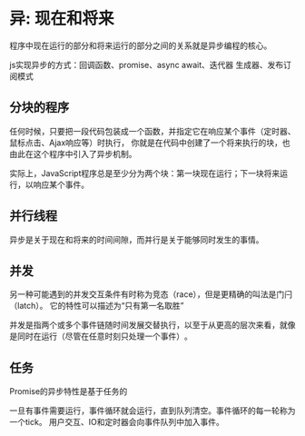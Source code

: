 # 异: 现在和将来

程序中现在运行的部分和将来运行的部分之间的关系就是异步编程的核心。

js实现异步的方式：回调函数、promise、async await、迭代器 生成器、发布订阅模式

## 分块的程序

任何时候，只要把一段代码包装成一个函数，并指定它在响应某个事件（定时器、鼠标点击、Ajax响应等）时执行，
你就是在代码中创建了一个将来执行的块，也由此在这个程序中引入了异步机制。

实际上，JavaScript程序总是至少分为两个块：第一块现在运行；下一块将来运行，以响应某个事件。

## 并行线程

异步是关于现在和将来的时间间隙，而并行是关于能够同时发生的事情。

## 并发

另一种可能遇到的并发交互条件有时称为竞态（race），但是更精确的叫法是门闩（latch）。
它的特性可以描述为“只有第一名取胜”

并发是指两个或多个事件链随时间发展交替执行，以至于从更高的层次来看，就像是同时在运行（尽管在任意时刻只处理一个事件）​。

## 任务

Promise的异步特性是基于任务的

一旦有事件需要运行，事件循环就会运行，直到队列清空。事件循环的每一轮称为一个tick。
用户交互、IO和定时器会向事件队列中加入事件。